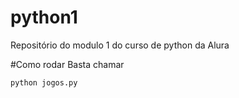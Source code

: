 # python1
Repositório do modulo 1 do curso de python da Alura

#Como rodar
Basta chamar
```
python jogos.py
```

